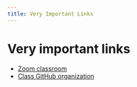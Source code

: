 ```yaml
---
title: Very Important Links
---
```


# Very important links

* [Zoom classroom](https://zoom.us/j/580193256?pwd=L28zUENjcUJ3dTJ3VFhvc0IzWitvQT09)
* [Class GitHub organization](https://github.com/momentum-team-1)
